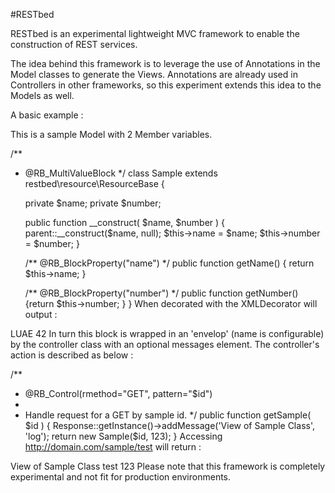 #RESTbed

RESTbed is an experimental lightweight MVC framework to enable the construction of REST services.

The idea behind this framework is to leverage the use of Annotations in the Model classes to generate the Views. Annotations are already used in Controllers in other frameworks, so this experiment extends this idea to the Models as well.

A basic example :

This is a sample Model with 2 Member variables.

/**
 * @RB_MultiValueBlock
 */
class Sample extends restbed\resource\ResourceBase {

    private $name;
    private $number;

    public function __construct(
        $name,
        $number
    ) {
        parent::__construct($name, null);
        $this->name = $name;
        $this->number = $number;
    }

    /** @RB_BlockProperty("name") */
    public function getName() { return $this->name; }

    /** @RB_BlockProperty("number") */
    public function getNumber() {return $this->number; }
}
When decorated with the XMLDecorator will output :

  <sample>
    <name>LUAE</name>
    <number>42</number>
  </sample>
In turn this block is wrapped in an 'envelop' (name is configurable) by the controller class with an optional messages element. The controller's action is described as below :

/**
 * @RB_Control(rmethod="GET", pattern="$id")
 *
 * Handle request for a GET by sample id.
 */
public function getSample(
    $id
) {
    Response::getInstance()->addMessage('View of Sample Class', 'log');
    return new Sample($id, 123);
}
Accessing http://domain.com/sample/test will return :

  <restbed>
    <messages>
      <message type="log">View of Sample Class</message>
    </messages>
    <sample>
      <name>test</name>
      <number>123</number>
    </sample>
  </restbed>
Please note that this framework is completely experimental and not fit for production environments.
